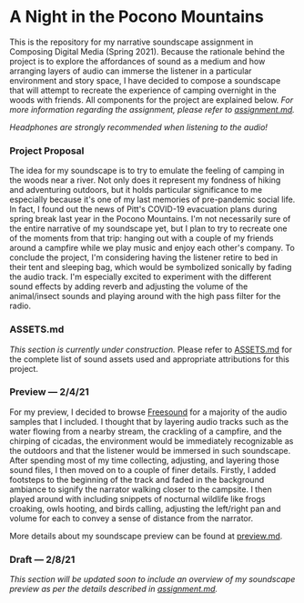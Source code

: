 # <b>A Night in the Pocono Mountains</b>

This is the repository for my narrative soundscape assignment in Composing Digital Media (Spring 2021). Because the rationale behind the project is to explore the affordances of sound as a medium and how arranging layers of audio can immerse the listener in a particular environment and story space, I have decided to compose a soundscape that will attempt to recreate the experience of camping overnight in the woods with friends. All components for the project are explained below. *For more information regarding the assignment, please refer to [assignment.md](https://github.com/cmgo412/soundscape2021spring/blob/master/assignment.md).*


*Headphones are strongly recommended when listening to the audio!*


### Project Proposal

The idea for my soundscape is to try to emulate the feeling of camping in the woods near a river. Not only does it represent my fondness of hiking and adventuring outdoors, but it holds particular significance to me especially because it's one of my last memories of pre-pandemic social life. In fact, I found out the news of Pitt's COVID-19 evacuation plans during spring break last year in the Pocono Mountains. I'm not necessarily sure of the entire narrative of my soundscape yet, but I plan to try to recreate one of the moments from that trip: hanging out with a couple of my friends around a campfire while we play music and enjoy each other's company. To conclude the project, I'm considering having the listener retire to bed in their tent and sleeping bag, which would be symbolized sonically by fading the audio track. I'm especially excited to experiment with the different sound effects by adding reverb and adjusting the volume of the animal/insect sounds and playing around with the high pass filter for the radio.

### ASSETS.md

*This section is currently under construction.* Please refer to [ASSETS.md](https://github.com/cmgo412/soundscape2021spring/blob/master/credits/ASSETS.md) for the complete list of sound assets used and appropriate attributions for this project.

### Preview — 2/4/21

For my preview, I decided to browse [Freesound](https://freesound.org/) for a majority of the audio samples that I included. I thought that by layering audio tracks such as the water flowing from a nearby stream, the crackling of a campfire, and the chirping of cicadas, the environment would be immediately recognizable as the outdoors and that the listener would be immersed in such soundscape. After spending most of my time collecting, adjusting, and layering those sound files, I then moved on to a couple of finer details. Firstly, I added footsteps to the beginning of the track and faded in the background ambiance to signify the narrator walking closer to the campsite. I then played around with including snippets of nocturnal wildlife like frogs croaking, owls hooting, and birds calling, adjusting the left/right pan and volume for each to convey a sense of distance from the narrator.

More details about my soundscape preview can be found at [preview.md](https://github.com/cmgo412/soundscape2021spring/blob/master/preview/preview.md).

### Draft — 2/8/21

*This section will be updated soon to include an overview of my soundscape preview as per the details described in [assignment.md](https://github.com/cmgo412/soundscape2021spring/blob/master/assignment.md).*
